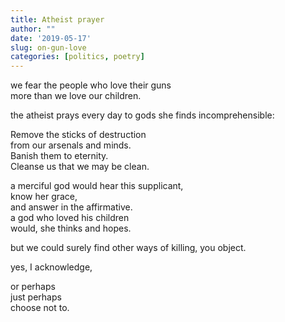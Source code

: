 ```yaml
---
title: Atheist prayer
author: ""
date: '2019-05-17'
slug: on-gun-love
categories: [politics, poetry]
---
```


we fear the people who love their guns</br>
more than we love our children.

the atheist prays every day to gods she finds incomprehensible:</br>

Remove the sticks of destruction</br>
from our arsenals and minds.</br>
Banish them to eternity.</br>
Cleanse us that we may be clean.

a merciful god would hear this supplicant,</br>
know her grace, </br>
and answer in the affirmative.</br>
a god who loved his children</br>
would, she thinks and hopes.</br>

but we could surely find other ways of killing, you object.

yes, I acknowledge,</br>

or perhaps</br>
just perhaps</br>
choose not to.</br>
